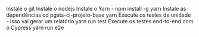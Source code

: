 Instale o git
Instale o nodejs
Instale o Yarn - npm install -g yarn
Instale as dependências
cd pgats-ci-projeto-base
yarn
Execute os testes de unidade - isso vai gerar um relatório
yarn run test
Execute os testes end-to-end com o Cypress
yarn run e2e
